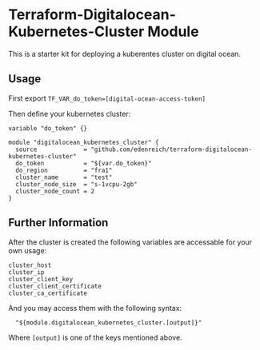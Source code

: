 # Terraform-Digitalocean-Kubernetes-Cluster Module

This is a starter kit for deploying a kuberentes cluster on digital ocean.

## Usage

First export `TF_VAR_do_token=[digital-ocean-access-token]`

Then define your kubernetes cluster:

```hcl
variable "do_token" {}

module "digitalocean_kubernetes_cluster" {
  source             = "github.com/edenreich/terraform-digitalocean-kubernetes-cluster"
  do_token           = "${var.do_token}"
  do_region          = "fra1"
  cluster_name       = "test"
  cluster_node_size  = "s-1vcpu-2gb"
  cluster_node_count = 2
}
```

## Further Information

After the cluster is created the following variables are accessable for your own usage:

```
cluster_host
cluster_ip
cluster_client_key
cluster_client_certificate
cluster_ca_certificate
```

And you may access them with the following syntax:


```hcl
  "${module.digitalocean_kubernetes_cluster.[output]}"
```

Where `[output]` is one of the keys mentioned above.